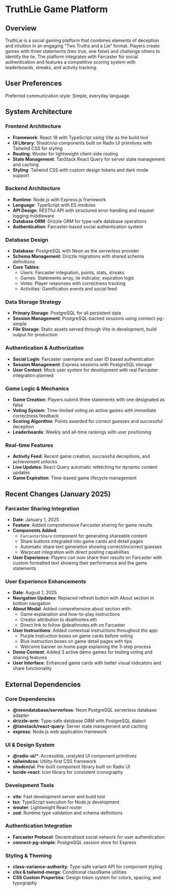 # TruthLie Game Platform

## Overview

TruthLie is a social gaming platform that combines elements of deception and intuition in an engaging "Two Truths and a Lie" format. Players create games with three statements (two true, one false) and challenge others to identify the lie. The platform integrates with Farcaster for social authentication and features a competitive scoring system with leaderboards, streaks, and activity tracking.

## User Preferences

Preferred communication style: Simple, everyday language.

## System Architecture

### Frontend Architecture
- **Framework**: React 18 with TypeScript using Vite as the build tool
- **UI Library**: Shadcn/ui components built on Radix UI primitives with Tailwind CSS for styling
- **Routing**: Wouter for lightweight client-side routing
- **State Management**: TanStack React Query for server state management and caching
- **Styling**: Tailwind CSS with custom design tokens and dark mode support

### Backend Architecture
- **Runtime**: Node.js with Express.js framework
- **Language**: TypeScript with ES modules
- **API Design**: RESTful API with structured error handling and request logging middleware
- **Database ORM**: Drizzle ORM for type-safe database operations
- **Authentication**: Farcaster-based social authentication system

### Database Design
- **Database**: PostgreSQL with Neon as the serverless provider
- **Schema Management**: Drizzle migrations with shared schema definitions
- **Core Tables**:
  - Users: Farcaster integration, points, stats, streaks
  - Games: Statements array, lie indicator, expiration logic
  - Votes: Player responses with correctness tracking
  - Activities: Gamification events and social feed

### Data Storage Strategy
- **Primary Storage**: PostgreSQL for all persistent data
- **Session Management**: PostgreSQL-backed sessions using connect-pg-simple
- **File Storage**: Static assets served through Vite in development, build output for production

### Authentication & Authorization
- **Social Login**: Farcaster username and user ID based authentication
- **Session Management**: Express sessions with PostgreSQL storage
- **User Context**: Mock user system for development with real Farcaster integration planned

### Game Logic & Mechanics
- **Game Creation**: Players submit three statements with one designated as false
- **Voting System**: Time-limited voting on active games with immediate correctness feedback
- **Scoring Algorithm**: Points awarded for correct guesses and successful deception
- **Leaderboards**: Weekly and all-time rankings with user positioning

### Real-time Features
- **Activity Feed**: Recent game creation, successful deceptions, and achievement unlocks
- **Live Updates**: React Query automatic refetching for dynamic content updates
- **Game Expiration**: Time-based game lifecycle management

## Recent Changes (January 2025)

### Farcaster Sharing Integration
- **Date**: January 1, 2025
- **Feature**: Added comprehensive Farcaster sharing for game results
- **Components Added**: 
  - `FarcasterShare` component for generating shareable content
  - Share buttons integrated into game cards and detail pages
  - Automatic share text generation showing correct/incorrect guesses
  - Warpcast integration with direct posting capabilities
- **User Experience**: Players can now share their results on Farcaster with custom formatted text showing their performance and the game statements

### User Experience Enhancements
- **Date**: August 1, 2025
- **Navigation Updates**: Replaced refresh button with About section in bottom navigation
- **About Modal**: Added comprehensive about section with:
  - Game explanation and how-to-play instructions
  - Creator attribution to deathnotes.eth
  - Direct link to follow @deathnotes.eth on Farcaster
- **User Instructions**: Added contextual instructions throughout the app:
  - Purple instruction boxes on game cards before voting
  - Blue instruction boxes on game detail pages with tips
  - Welcome banner on home page explaining the 3-step process
- **Demo Content**: Added 3 active demo games for testing voting and sharing features
- **User Interface**: Enhanced game cards with better visual indicators and share functionality

## External Dependencies

### Core Dependencies
- **@neondatabase/serverless**: Neon PostgreSQL serverless database adapter
- **drizzle-orm**: Type-safe database ORM with PostgreSQL dialect
- **@tanstack/react-query**: Server state management and caching
- **express**: Node.js web application framework

### UI & Design System
- **@radix-ui/***: Accessible, unstyled UI component primitives
- **tailwindcss**: Utility-first CSS framework
- **shadcn/ui**: Pre-built component library built on Radix UI
- **lucide-react**: Icon library for consistent iconography

### Development Tools
- **vite**: Fast development server and build tool
- **tsx**: TypeScript execution for Node.js development
- **wouter**: Lightweight React router
- **zod**: Runtime type validation and schema definitions

### Authentication Integration
- **Farcaster Protocol**: Decentralized social network for user authentication
- **connect-pg-simple**: PostgreSQL session store for Express

### Styling & Theming
- **class-variance-authority**: Type-safe variant API for component styling
- **clsx & tailwind-merge**: Conditional className utilities
- **CSS Custom Properties**: Design token system for colors, spacing, and typography